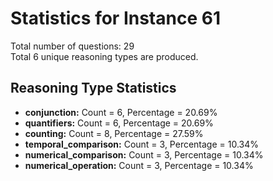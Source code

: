 # Statistics for Instance 61<br/>
Total number of questions: 29<br/>
Total 6 unique reasoning types are produced.<br/>
## Reasoning Type Statistics<br/>
- **conjunction:** Count = 6, Percentage = 20.69%<br/>
- **quantifiers:** Count = 6, Percentage = 20.69%<br/>
- **counting:** Count = 8, Percentage = 27.59%<br/>
- **temporal_comparison:** Count = 3, Percentage = 10.34%<br/>
- **numerical_comparison:** Count = 3, Percentage = 10.34%<br/>
- **numerical_operation:** Count = 3, Percentage = 10.34%<br/>
